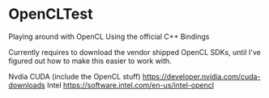 # OpenCLTest
Playing around with OpenCL
Using the official C++ Bindings


Currently requires to download the vendor shipped OpenCL SDKs, until I've figured out how to make this easier to work with.

Nvdia CUDA (include the OpenCL stuff) https://developer.nvidia.com/cuda-downloads
Intel https://software.intel.com/en-us/intel-opencl
